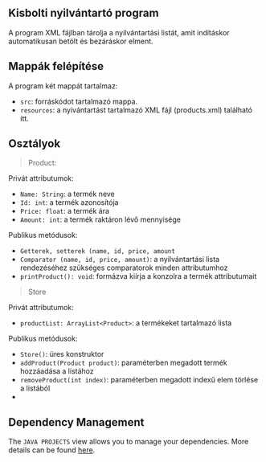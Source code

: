 ## Kisbolti nyilvántartó program

A program XML fájlban tárolja a nyilvántartási listát, amit indításkor automatikusan betölt és bezáráskor elment.  

## Mappák felépítése

A program két mappát tartalmaz:

- `src`: forráskódot tartalmazó mappa.
- `resources`: a nyivántartást tartalmazó XML fájl (products.xml) található itt.

## Osztályok
> Product: 

Privát attributumok:
- `Name: String`: a termék neve
- `Id: int`: a termék azonosítója
- `Price: float`: a termék ára
- `Amount: int`: a termék raktáron lévő mennyisége

Publikus metódusok:
- `Getterek, setterek (name, id, price, amount`
- `Comparator (name, id, price, amount)`: a nyilvántartási lista rendezéséhez szükséges comparatorok minden attributumhoz
- `printProduct(): void`: formázva kiírja a konzolra a termék attributumait

> Store

Privát attributumok:
- `productList: ArrayList<Product>`: a termékeket tartalmazó lista

Publikus metódusok:
- `Store()`: üres konstruktor
- `addProduct(Product product)`: paraméterben megadott termék hozzáadása a listához
- `removeProduct(int index)`: paraméterben megadott indexű elem törlése a listából
- 

## Dependency Management

The `JAVA PROJECTS` view allows you to manage your dependencies. More details can be found [here](https://github.com/microsoft/vscode-java-dependency#manage-dependencies).
